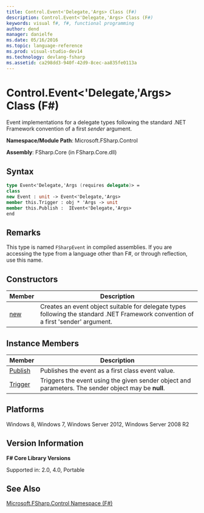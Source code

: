 ```yaml
---
title: Control.Event<'Delegate,'Args> Class (F#)
description: Control.Event<'Delegate,'Args> Class (F#)
keywords: visual f#, f#, functional programming
author: dend
manager: danielfe
ms.date: 05/16/2016
ms.topic: language-reference
ms.prod: visual-studio-dev14
ms.technology: devlang-fsharp
ms.assetid: ca298dd3-940f-42d9-8cec-aa835fe0113a 
---
```


# Control.Event<'Delegate,'Args> Class (F#)

Event implementations for a delegate types following the standard .NET Framework convention of a first *sender* argument.

**Namespace/Module Path**: Microsoft.FSharp.Control

**Assembly**: FSharp.Core (in FSharp.Core.dll)


## Syntax

```fsharp
type Event<'Delegate,'Args (requires delegate)> =
class
new Event : unit -> Event<'Delegate,'Args>
member this.Trigger : obj * 'Args -> unit
member this.Publish :  IEvent<'Delegate,'Args>
end
```

## Remarks
This type is named `FSharpEvent` in compiled assemblies. If you are accessing the type from a language other than F#, or through reflection, use this name.


## Constructors

|Member|Description|
|------|-----------|
|[new](https://msdn.microsoft.com/library/2f112efb-a288-4640-87ec-414d6c607d31)|Creates an event object suitable for delegate types following the standard .NET Framework convention of a first 'sender' argument.|

## Instance Members

|Member|Description|
|------|-----------|
|[Publish](https://msdn.microsoft.com/library/99fb267f-7751-40b4-a137-1279edf5b303)|Publishes the event as a first class event value.|
|[Trigger](https://msdn.microsoft.com/library/e73a5a2b-7d5f-425b-8ff6-f35780c84968)|Triggers the event using the given sender object and parameters. The sender object may be **null**.|

## Platforms
Windows 8, Windows 7, Windows Server 2012, Windows Server 2008 R2

## Version Information
**F# Core Library Versions**

Supported in: 2.0, 4.0, Portable

## See Also
[Microsoft.FSharp.Control Namespace &#40;F&#35;&#41;](Microsoft.FSharp.Control-Namespace-%5BFSharp%5D.md)